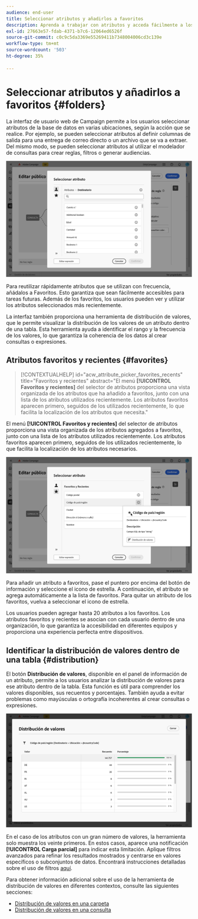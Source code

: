 ```yaml
---
audience: end-user
title: Seleccionar atributos y añadirlos a favoritos
description: Aprenda a trabajar con atributos y acceda fácilmente a los atributos favoritos y utilizados recientemente.
exl-id: 27663e57-fdab-4371-b7c6-12064ed6526f
source-git-commit: c0c9c5da3369e55269411b7348004006cd3c139e
workflow-type: tm+mt
source-wordcount: '503'
ht-degree: 35%

---
```


# Seleccionar atributos y añadirlos a favoritos {#folders}

La interfaz de usuario web de Campaign permite a los usuarios seleccionar atributos de la base de datos en varias ubicaciones, según la acción que se realice. Por ejemplo, se pueden seleccionar atributos al definir columnas de salida para una entrega de correo directo o un archivo que se va a extraer. Del mismo modo, se pueden seleccionar atributos al utilizar el modelador de consultas para crear reglas, filtros o generar audiencias.

![Seleccione atributos de la interfaz de base de datos, mostrando las opciones de atributos.](assets/attributes-list.png)

Para reutilizar rápidamente atributos que se utilizan con frecuencia, añádalos a Favoritos. Esto garantiza que sean fácilmente accesibles para tareas futuras. Además de los favoritos, los usuarios pueden ver y utilizar los atributos seleccionados más recientemente.

La interfaz también proporciona una herramienta de distribución de valores, que le permite visualizar la distribución de los valores de un atributo dentro de una tabla. Esta herramienta ayuda a identificar el rango y la frecuencia de los valores, lo que garantiza la coherencia de los datos al crear consultas o expresiones.

## Atributos favoritos y recientes {#favorites}

>[!CONTEXTUALHELP]
>id="acw_attribute_picker_favorites_recents"
>title="Favoritos y recientes"
>abstract="El menú **[!UICONTROL Favoritos y recientes]** del selector de atributos proporciona una vista organizada de los atributos que ha añadido a favoritos, junto con una lista de los atributos utilizados recientemente. Los atributos favoritos aparecen primero, seguidos de los utilizados recientemente, lo que facilita la localización de los atributos que necesita."

El menú **[!UICONTROL Favoritos y recientes]** del selector de atributos proporciona una vista organizada de los atributos agregados a favoritos, junto con una lista de los atributos utilizados recientemente. Los atributos favoritos aparecen primero, seguidos de los utilizados recientemente, lo que facilita la localización de los atributos necesarios.

![Menú Favoritos y atributos recientes que muestra los atributos favoritos y utilizados recientemente.](assets/attributes-favorites.png)

Para añadir un atributo a favoritos, pase el puntero por encima del botón de información y seleccione el icono de estrella. A continuación, el atributo se agrega automáticamente a la lista de favoritos. Para quitar un atributo de los favoritos, vuelva a seleccionar el icono de estrella.

Los usuarios pueden agregar hasta 20 atributos a los favoritos. Los atributos favoritos y recientes se asocian con cada usuario dentro de una organización, lo que garantiza la accesibilidad en diferentes equipos y proporciona una experiencia perfecta entre dispositivos.

## Identificar la distribución de valores dentro de una tabla {#distribution}

El botón **Distribución de valores**, disponible en el panel de información de un atributo, permite a los usuarios analizar la distribución de valores para ese atributo dentro de la tabla. Esta función es útil para comprender los valores disponibles, sus recuentos y porcentajes. También ayuda a evitar problemas como mayúsculas o ortografía incoherentes al crear consultas o expresiones.

![Distribución de valores en la interfaz de la herramienta, que muestra recuentos y porcentajes de valores de atributo.](assets/attributes-distribution-values.png)

En el caso de los atributos con un gran número de valores, la herramienta solo muestra los veinte primeros. En estos casos, aparece una notificación **[!UICONTROL Carga parcial]** para indicar esta limitación. Aplique filtros avanzados para refinar los resultados mostrados y centrarse en valores específicos o subconjuntos de datos. Encontrará instrucciones detalladas sobre el uso de filtros [aquí](../get-started/work-with-folders.md#filter-the-values).

Para obtener información adicional sobre el uso de la herramienta de distribución de valores en diferentes contextos, consulte las siguientes secciones:

* [Distribución de valores en una carpeta](../get-started/work-with-folders.md##distribution-values-folder)
* [Distribución de valores en una consulta](../query/build-query.md#distribution-values-query)